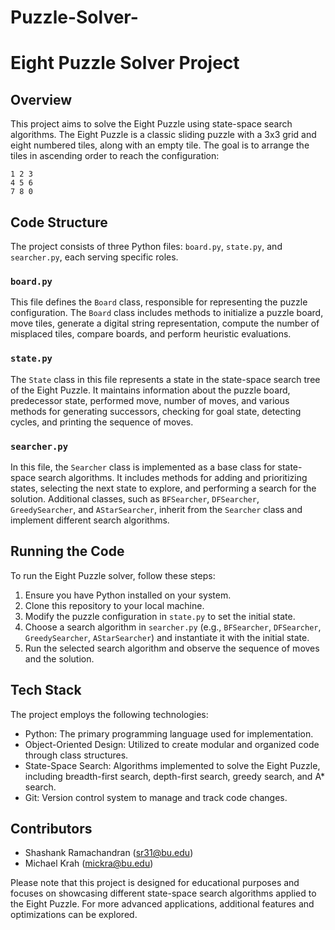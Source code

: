 # Puzzle-Solver-
# Eight Puzzle Solver Project

## Overview

This project aims to solve the Eight Puzzle using state-space search algorithms. The Eight Puzzle is a classic sliding puzzle with a 3x3 grid and eight numbered tiles, along with an empty tile. The goal is to arrange the tiles in ascending order to reach the configuration:
```
1 2 3
4 5 6
7 8 0
```

## Code Structure

The project consists of three Python files: `board.py`, `state.py`, and `searcher.py`, each serving specific roles.

### `board.py`

This file defines the `Board` class, responsible for representing the puzzle configuration. The `Board` class includes methods to initialize a puzzle board, move tiles, generate a digital string representation, compute the number of misplaced tiles, compare boards, and perform heuristic evaluations.

### `state.py`

The `State` class in this file represents a state in the state-space search tree of the Eight Puzzle. It maintains information about the puzzle board, predecessor state, performed move, number of moves, and various methods for generating successors, checking for goal state, detecting cycles, and printing the sequence of moves.

### `searcher.py`

In this file, the `Searcher` class is implemented as a base class for state-space search algorithms. It includes methods for adding and prioritizing states, selecting the next state to explore, and performing a search for the solution. Additional classes, such as `BFSearcher`, `DFSearcher`, `GreedySearcher`, and `AStarSearcher`, inherit from the `Searcher` class and implement different search algorithms.

## Running the Code

To run the Eight Puzzle solver, follow these steps:

1. Ensure you have Python installed on your system.
2. Clone this repository to your local machine.
3. Modify the puzzle configuration in `state.py` to set the initial state.
4. Choose a search algorithm in `searcher.py` (e.g., `BFSearcher`, `DFSearcher`, `GreedySearcher`, `AStarSearcher`) and instantiate it with the initial state.
5. Run the selected search algorithm and observe the sequence of moves and the solution.

## Tech Stack

The project employs the following technologies:

- Python: The primary programming language used for implementation.
- Object-Oriented Design: Utilized to create modular and organized code through class structures.
- State-Space Search: Algorithms implemented to solve the Eight Puzzle, including breadth-first search, depth-first search, greedy search, and A* search.
- Git: Version control system to manage and track code changes.

## Contributors

- Shashank Ramachandran (sr31@bu.edu)
- Michael Krah (mickra@bu.edu)

Please note that this project is designed for educational purposes and focuses on showcasing different state-space search algorithms applied to the Eight Puzzle. For more advanced applications, additional features and optimizations can be explored.
